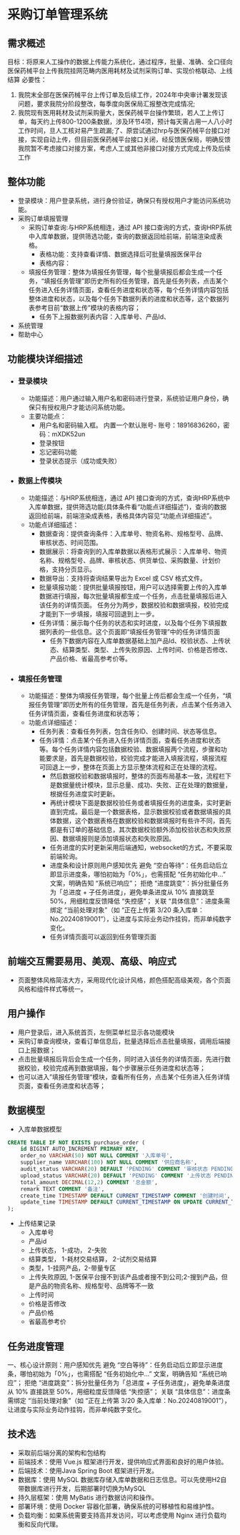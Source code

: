 # 采购订单管理系统
## 需求概述
目标：将原来人工操作的数据上传能力系统化，通过程序，批量、准确、全口径向医保药械平台上传我院挂网范畴内医用耗材及试剂采购订单、实现价格联动、上线结算
必要性：
1. 我院末全部在医保药械平台上传订单及后续工作，2024年中央审计署发现该问题，要求我院分阶段整改，每季度向医保局汇报整改完成情况;
2. 我院现有医用耗材及试剂采购量大，医保药械平台操作繁琐，若人工上传订单，每天约上传800-1200条数据，涉及环节4项，预计每天需占用一人八小时工作时间，旦人工核对易产生疏漏;了、原尝试通过hrp与医保药械平台接口对接，实现自动上传，但目前医保药械平台接口关闭，经反馈医保局，明确反馈我院暂不考虑接口对接方案，考虑人工或其他非接口对接方式完成上传及后续工作

## 整体功能
- 登录模块：用户登录系统，进行身份验证，确保只有授权用户才能访问系统功能。
- 采购订单填报管理
    - 采购订单查询:与HRP系统相连，通过 API 接口查询的方式，查询HRP系统中入库单数据，提供筛选功能，查询的数据返回给前端，前端渲染成表格。
        - 表格功能：支持查看详情、数据选择后可批量填报医保平台
        - 表格内容：
    - 填报任务管理：整体为填报任务管理，每个批量填报后都会生成一个任务，“填报任务管理”即历史所有的任务管理，首先是任务列表，点击某个任务进入任务详情页面，查看任务进度和状态等，每个任务详情内容包括整体进度和状态，以及每个任务下数据列表的进度和状态等，这个数据列表参考目前“数据上传”模块的表格内容；
        - 任务下上报数据列表内容：入库单号、产品Id、
- 系统管理
- 帮助中心

## 功能模块详细描述
- ### 登录模块
    - 功能描述：用户通过输入用户名和密码进行登录，系统验证用户身份，确保只有授权用户才能访问系统功能。
    - 主要功能点：
        - 用户名和密码输入框。 内置一个默认账号- 账号：18916836260，密码：mXDK52un
        - 登录按钮
        - 忘记密码功能
        - 登录状态提示（成功或失败）
- ### 数据上传模块
    - 功能描述：与HRP系统相连，通过 API 接口查询的方式，查询HRP系统中入库单数据，提供筛选功能(具体条件看“功能点详细描述”)，查询的数据返回给前端，前端渲染成表格，表格具体内容见“功能点详细描述”。
    - 功能点详细描述：
        - 数据查询：提供查询条件：入库单号、物资名称、规格型号、品牌、审核状态、时间范围。
        - 数据展示：将查询到的入库单数据以表格形式展示：入库单号、物资名称、规格型号、品牌、审核状态、供货单位、采购数量、计划价格，支持分页显示。
        - 数据导出：支持将查询结果导出为 Excel 或 CSV 格式文件。
        - 批量填报功能：提供批量填报按钮，用户可以选择需要上传的入库单数据进行填报，每次批量填报都生成一个任务，点击批量填报后进入该任务的详情页面。 任务分为两步，数据校验和数据填报，校验完成才能到下一步填报，填报可回退到上一步。
        - 任务详情：展示每个任务的状态和实时进度，以及每个任务下填报数据列表的一些信息。这个页面即“填报任务管理”中的任务详情页面
            - 任务下数据内容在入库单数据基础上加产品Id、校验状态、上传状态、结算类型、类型、上传失败原因、上传时间、价格是否修改、产品价格、省最高参考价等。

- ### 填报任务管理
    - 功能描述：整体为填报任务管理，每个批量上传后都会生成一个任务，“填报任务管理”即历史所有的任务管理，首先是任务列表，点击某个任务进入任务详情页面，查看任务进度和状态等；
    - 功能点详细描述：
        - 任务列表：查看任务列表，包含任务ID、创建时间、状态等信息。
        - 任务详情：点击某个任务进入任务详情页面，查看任务进度和状态等。每个任务详情内容包括数据校验、数据填报两个流程，步骤和功能要求是，首先是数据校验，校验完成才能进入填报流程，填报流程可回退上一步，整体在页面上方显示整体流程和正在处理的流程。
          - 然后数据校验和数据填报时，整体的页面布局基本一致，流程栏下是数据量统计模块，显示总量、成功、失败、正在处理的数据量，根据任务进度实时更新。
          - 再统计模块下面是数据校验任务或者填报任务的进度条，实时更新直到完成。最后是一个数据表格，显示数据校验或者数据填报的具体数据，这个数据表格在数据校验和数据填报时有些许不同，首先都是有订单的基础信息，其次数据校验额外添加校验状态和失败原因、数据填报则是添加填报状态和失败原因。
          - 任务进度的实时更新采用后端通知，websocket的方式，不要采取前端轮询。
           - 进度条和设计原则用户感知优先
           避免 “空白等待”：任务启动后立即显示进度条，哪怕初始为「0%」，也需搭配 “任务初始化中...” 文案，明确告知 “系统已响应”；
           拒绝 “进度跳变”：拆分批量任务为「总进度 + 子任务进度」，避免单条进度从 10% 直接跳至 50%，用细粒度反馈降低 “失控感”；
           关联 “具体信息”：进度条需绑定 “当前处理对象”（如 “正在上传第 3/20 条入库单：No.20240819001”），让进度与实际业务动作挂钩，而非单纯数字变化。
           - 任务详情页面可以返回到任务管理页面


## 前端交互需要易用、美观、高级、响应式
- 页面整体风格简洁大方，采用现代化设计风格，颜色搭配高级美观，各个页面风格和组件样式等统一。

## 用户操作
- 用户登录后，进入系统首页，左侧菜单栏显示各功能模块
- 采购订单查询模块，查看订单信息后，批量选择后点击批量填报，调用后端接口上报数据；
- 点击批量填报后背后会生成一个任务，同时进入该任务的详情页面，先进行数据校验，校验完成再到数据填报，每个步骤展示任务进度和状态等；
- 也可以进入”填报任务管理“模块，查看所有任务，点击某个任务进入任务详情页面，查看任务进度和状态等；

## 数据模型
- 入库单数据模型
```sql
CREATE TABLE IF NOT EXISTS purchase_order (
    id BIGINT AUTO_INCREMENT PRIMARY KEY,
    order_no VARCHAR(50) NOT NULL COMMENT '入库单号',
    supplier_name VARCHAR(100) NOT NULL COMMENT '供应商名称',
    audit_status VARCHAR(20) DEFAULT 'PENDING' COMMENT '审核状态 PENDING-待审核 APPROVED-已审核 REJECTED-已驳回',
    upload_status VARCHAR(20) DEFAULT 'PENDING' COMMENT '上传状态 PENDING-待上传 SUCCESS-上传成功 FAILED-上传失败',
    total_amount DECIMAL(12,2) COMMENT '总金额',
    remark TEXT COMMENT '备注',
    create_time TIMESTAMP DEFAULT CURRENT_TIMESTAMP COMMENT '创建时间',
    update_time TIMESTAMP DEFAULT CURRENT_TIMESTAMP ON UPDATE CURRENT_TIMESTAMP COMMENT '更新时间'
);
```
- 上传结果记录
    - 入库单号
    - 产品id
    - 上传状态， 1-成功， 2-失败
    - 结算类型， 1-耗材交易结算， 2-试剂交易结算
    - 类型，1-挂网产品，2-带量专区
    - 上传失败原因, 1-医保平台搜不到该产品或者搜不到公司;2-搜到产品，但是产品的物资名称、规格型号、品牌等不一致
    - 上传时间
    - 价格是否修改
    - 产品价格
    - 省最高参考价

## 任务进度管理
一、核心设计原则：用户感知优先
避免 “空白等待”：任务启动后立即显示进度条，哪怕初始为「0%」，也需搭配 “任务初始化中...” 文案，明确告知 “系统已响应”；
拒绝 “进度跳变”：拆分批量任务为「总进度 + 子任务进度」，避免单条进度从 10% 直接跳至 50%，用细粒度反馈降低 “失控感”；
关联 “具体信息”：进度条需绑定 “当前处理对象”（如 “正在上传第 3/20 条入库单：No.20240819001”），让进度与实际业务动作挂钩，而非单纯数字变化。


## 技术选
- 采取前后端分离的架构和包结构
- 前端技术：使用 Vue.js 框架进行开发，提供响应式界面和良好的用户体验。
- 后端技术：使用Java Spring Boot 框架进行开发。
- 数据库：使用 MySQL 数据库存储入库单数据和日志信息。可以先使用H2自带数据库进行开发，后期部署时切换为MySQL
- 持久层框架：使用 MyBatis 进行数据访问和操作。
- 部署环境：使用 Docker 容器化部署，确保系统的可移植性和易维护性。
- 负载均衡：如果系统需要支持高并发访问，可以考虑使用 Nginx 进行负载均衡和反向代理。